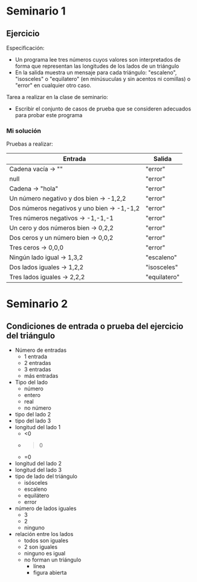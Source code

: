 # Seminario 1

## Ejercicio

Especificación:
- Un programa lee tres números cuyos valores son interpretados de forma que representan las longitudes de los lados de un triángulo  
- En la salida muestra un mensaje para cada triángulo: "escaleno", "isosceles" o "equilatero" (en minúsuculas y sin acentos ni comillas) o "error" en cualquier otro caso.  

Tarea a realizar en la clase de seminario:
- Escribir el conjunto de casos de prueba que se consideren adecuados para probar este programa
### Mi solución
Pruebas a realizar:

|Entrada|Salida|
|--|--|
|Cadena vacía -> ""|"error"|
|null|"error"|
|Cadena -> "hola"|"error"|
|Un número negativo y dos bien -> -1,2,2|"error"|
|Dos números negativos y uno bien -> -1,-1,2|"error"|
|Tres números negativos -> -1,-1,-1|"error"|
|Un cero y dos números bien -> 0,2,2|"error"|
|Dos ceros y un número bien -> 0,0,2|"error"|
|Tres ceros -> 0,0,0|"error"|
|Ningún lado igual -> 1,3,2|"escaleno"|
|Dos lados iguales -> 1,2,2|"isosceles"|
|Tres lados iguales -> 2,2,2|"equilatero"|

# Seminario 2

## Condiciones de entrada o prueba del ejercicio del triángulo

- Número de entradas
	- 1 entrada
	- 2 entradas
	- 3 entradas
	- más entradas
- Tipo del lado
	- número
	- entero
	- real
	- no número
- tipo del lado 2
- tipo del lado 3
- longitud del lado 1
	- <0
	- >0
	- =0
- longitud del lado 2
- longitud del lado 3
- tipo de lado del triángulo
	- isósceles
	- escaleno
	- equilátero
	- error
- número de lados iguales
	- 3
	- 2
	- ninguno
- relación entre los lados
	- todos son iguales
	- 2 son iguales
	- ninguno es igual
	- no forman un triángulo
		- línea
		- figura abierta
